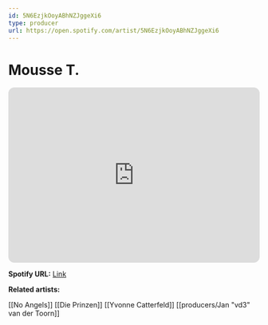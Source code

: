 ```yaml
---
id: 5N6EzjkOoyABhNZJggeXi6
type: producer
url: https://open.spotify.com/artist/5N6EzjkOoyABhNZJggeXi6
---
```

# Mousse T.

<iframe style="border-radius:12px" src="https://open.spotify.com/embed/artist/5N6EzjkOoyABhNZJggeXi6" width="100%" height="352" frameBorder="0" allowfullscreen="" allow="autoplay; clipboard-write; encrypted-media; fullscreen; picture-in-picture" loading="lazy"></iframe>

**Spotify URL:** [Link](https://open.spotify.com/artist/5N6EzjkOoyABhNZJggeXi6)

**Related artists:**

[[No Angels]]
[[Die Prinzen]]
[[Yvonne Catterfeld]]
[[producers/Jan "vd3" van der Toorn]]
